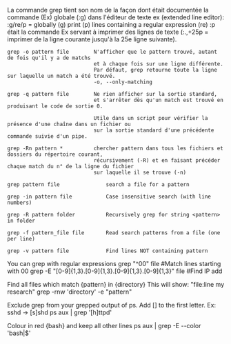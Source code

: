 La commande grep tient son nom de la façon dont était documentée la commande (Ex) globale (:g) dans l'éditeur de texte ex
(extended line editor):    :g/re/p = globally (g) print (p) lines containing a regular expression (re)
:p était la commande Ex servant à imprimer des lignes de texte (:.,+25p = imprimer de la ligne courante jusqu'à la 25e ligne suivante).

    grep -o pattern file        N'afficher que le pattern trouvé, autant de fois qu'il y a de matchs
                                et à chaque fois sur une ligne différente.
                                Par défaut, grep retourne toute la ligne sur laquelle un match a été trouvé.
                                -o, --only-matching

    grep -q pattern file        Ne rien afficher sur la sortie standard,
                                et s'arrêter dès qu'un match est trouvé en produisant le code de sortie 0.

                                Utile dans un script pour vérifier la présence d'une chaîne dans un fichier ou
                                sur la sortie standard d'une précédente commande suivie d'un pipe.

    grep -Rn pattern *          chercher pattern dans tous les fichiers et dossiers du répertoire courant,
                                récursivement (-R) et en faisant précéder chaque match du n° de la ligne du fichier
                                sur laquelle il se trouve (-n)

    grep pattern file               search a file for a pattern

    grep -in pattern file           Case insensitive search (with line numbers)

    grep -R pattern folder          Recursively grep for string <pattern> in folder

    grep -f pattern_file file       Read search patterns from a file (one per line)

    grep -v pattern file            Find lines NOT containing pattern

You can grep with regular expressions
    grep "^00" file  #Match lines starting with 00
    grep -E "[0-9]{1,3}\.[0-9]{1,3}\.[0-9]{1,3}\.[0-9]{1,3}" file  #Find IP add

Find all files which match {pattern} in {directory}
This will show: "file:line my research"
    grep -rnw 'directory' -e "pattern"

Exclude grep from your grepped output of ps.
Add [] to the first letter. Ex: sshd -> [s]shd
    ps aux | grep '[h]ttpd'

Colour in red {bash} and keep all other lines
    ps aux | grep -E --color 'bash|$'

